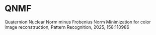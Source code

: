 # QNMF
Quaternion Nuclear Norm minus Frobenius Norm Minimization for color image reconstruction, Pattern Recognition, 2025, 158:110986
